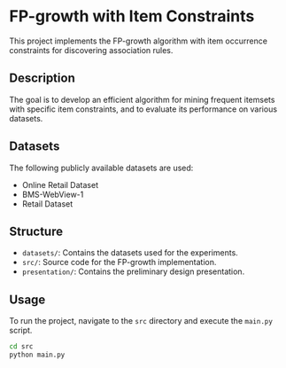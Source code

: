 # FP-growth with Item Constraints

This project implements the FP-growth algorithm with item occurrence constraints for discovering association rules.

## Description

The goal is to develop an efficient algorithm for mining frequent itemsets with specific item constraints, and to evaluate its performance on various datasets.

## Datasets

The following publicly available datasets are used:
- Online Retail Dataset
- BMS-WebView-1
- Retail Dataset

## Structure

- `datasets/`: Contains the datasets used for the experiments.
- `src/`: Source code for the FP-growth implementation.
- `presentation/`: Contains the preliminary design presentation.

## Usage

To run the project, navigate to the `src` directory and execute the `main.py` script.

```sh
cd src
python main.py
